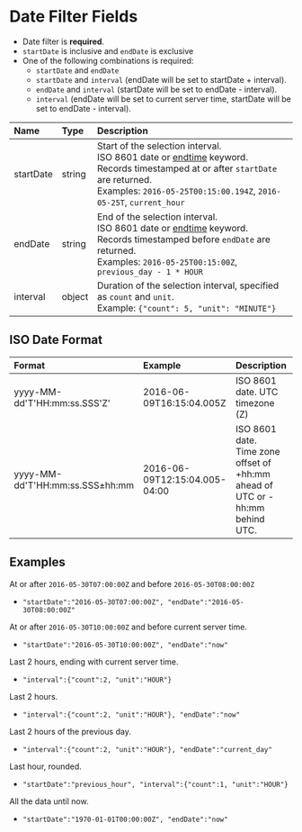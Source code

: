 # Date Filter Fields

* Date filter is **required**. 
* `startDate` is inclusive and `endDate` is exclusive
* One of the following combinations is required:
  - `startDate` and `endDate`
  - `startDate` and `interval` (endDate will be set to startDate + interval).
  - `endDate` and `interval` (startDate will be set to endDate - interval).
  - `interval` (endDate will be set to current server time, startDate will be set to endDate - interval).

| **Name** | **Type** | **Description** |
|:---|:---|:---|
|startDate|	string | Start of the selection interval. <br>ISO 8601 date or [endtime](/end-time-syntax.md) keyword.<br>Records timestamped at or after `startDate` are returned.<br>Examples: `2016-05-25T00:15:00.194Z`, `2016-05-25T`, `current_hour` |
| endDate |	string | End of the selection interval. <br>ISO 8601 date or [endtime](/end-time-syntax.md) keyword.<br>Records timestamped before `endDate` are returned.<br>Examples: `2016-05-25T00:15:00Z`, `previous_day - 1 * HOUR`|
| interval|	object | Duration of the selection interval, specified as `count` and `unit`. <br>Example: `{"count": 5, "unit": "MINUTE"}`|

## ISO Date Format

|**Format**|**Example**|**Description**|
|:---|:---|:---|
|yyyy-MM-dd'T'HH:mm:ss.SSS'Z'|2016-06-09T16:15:04.005Z|ISO 8601 date. UTC timezone (Z) |
|yyyy-MM-dd'T'HH:mm:ss.SSS±hh:mm|2016-06-09T12:15:04.005-04:00|ISO 8601 date. <br>Time zone offset of +hh:mm ahead of UTC or -hh:mm behind UTC.|

## Examples

At or after `2016-05-30T07:00:00Z` and before `2016-05-30T08:00:00Z`

- `"startDate":"2016-05-30T07:00:00Z", "endDate":"2016-05-30T08:00:00Z"`

At or after `2016-05-30T10:00:00Z` and before current server time.

- `"startDate":"2016-05-30T10:00:00Z", "endDate":"now"`

Last 2 hours, ending with current server time.

- `"interval":{"count":2, "unit":"HOUR"}`

Last 2 hours.

- `"interval":{"count":2, "unit":"HOUR"}, "endDate":"now"`

Last 2 hours of the previous day.

- `"interval":{"count":2, "unit":"HOUR"}, "endDate":"current_day"`

Last hour, rounded.

- `"startDate":"previous_hour", "interval":{"count":1, "unit":"HOUR"}`

All the data until now.

- `"startDate":"1970-01-01T00:00:00Z", "endDate":"now"`




